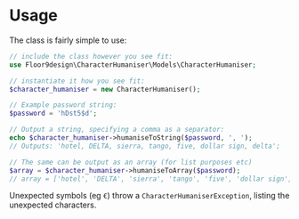# Usage

The class is fairly simple to use:

```php
// include the class however you see fit:
use Floor9design\CharacterHumaniser\Models\CharacterHumaniser;

// instantiate it how you see fit:
$character_humaniser = new CharacterHumaniser();

// Example password string: 
$password = 'hDst5$d';

// Output a string, specifying a comma as a separator:
echo $character_humaniser->humaniseToString($password, ', ');
// Outputs: 'hotel, DELTA, sierra, tango, five, dollar sign, delta';

// The same can be output as an array (for list purposes etc)
$array = $character_humaniser->humaniseToArray($password);
// array = ['hotel', 'DELTA', 'sierra', 'tango', 'five', 'dollar sign', 'delta']
```

Unexpected symbols (eg `€`) throw a `CharacterHumaniserException`, listing the unexpected characters.